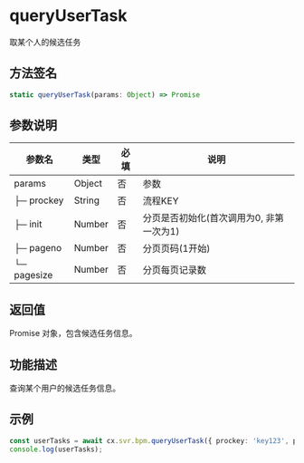 # queryUserTask

取某个人的候选任务

## 方法签名
```typescript
static queryUserTask(params: Object) => Promise
```

## 参数说明
| 参数名 | 类型 | 必填 | 说明 |
|--------|------|------|------|
| params | Object | 否 | 参数 |
| ├─ prockey | String | 否 | 流程KEY |
| ├─ init | Number | 否 | 分页是否初始化(首次调用为0, 非第一次为1) |
| ├─ pageno | Number | 否 | 分页页码(1开始) |
| └─ pagesize | Number | 否 | 分页每页记录数 |

## 返回值
Promise 对象，包含候选任务信息。

## 功能描述
查询某个用户的候选任务信息。

## 示例
```typescript
const userTasks = await cx.svr.bpm.queryUserTask({ prockey: 'key123', pageno: 1 });
console.log(userTasks);
``` 